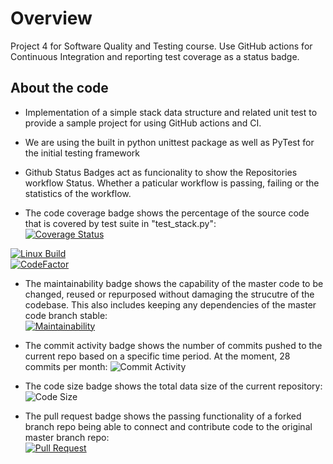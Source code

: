 # Overview
Project 4 for Software Quality and Testing course. Use GitHub actions for Continuous Integration and reporting test coverage as a status badge.

## About the code
- Implementation of a simple stack data structure and related unit test to provide a sample project for using GitHub actions and CI.
- We are using the built in python unittest package as well as PyTest for the initial testing framework
- Github Status Badges act as funcionality to show the Repositories workflow Status. Whether a paticular workflow is passing, failing or the statistics of the workflow.

- The code coverage badge shows the percentage of the source code that is covered by test suite in "test_stack.py": \
[![Coverage Status](https://coveralls.io/repos/github/kctraveler/github-actions/badge.svg)](https://coveralls.io/github/kctraveler/github-actions)

 [![Linux Build](https://github.com/kctraveler/github-actions/actions/workflows/python-app.yml/badge.svg)](https://github.com/kctraveler/github-actions/actions/workflows/python-app.yml)\
 [![CodeFactor](https://www.codefactor.io/repository/github/kctraveler/github-actions/badge)](https://www.codefactor.io/repository/github/kctraveler/github-actions)

- The maintainability badge shows the capability of the master code to be changed, reused or repurposed without damaging the strucutre of the codebase. This also includes keeping any dependencies of the master code branch stable: \
 [![Maintainability](https://api.codeclimate.com/v1/badges/bb0ae3e1e2bf2f756edc/maintainability)](https://codeclimate.com/github/kctraveler/github-actions/maintainability)

- The commit activity badge shows the number of commits pushed to the current repo based on a specific time period. At the moment, 28 commits per month: 
 ![Commit Activity](https://img.shields.io/github/commit-activity/m/kctraveler/github-actions)

- The code size badge shows the total data size of the current repository: 
 ![Code Size](https://img.shields.io/github/languages/code-size/kctraveler/github-actions)

- The pull request badge shows the passing functionality of a forked branch repo being able to connect and contribute code to the original master branch repo: \
 [![Pull Request](https://github.com/Jeffreyricketts/github-actions/actions/workflows/deploy.yml/badge.svg)](https://github.com/Jeffreyricketts/github-actions/actions/workflows/deploy.yml)

